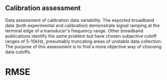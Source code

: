 ## Calibration assessment

Data assessment of calibration data variability. The exported broadband data (both experimental and calibration) demonstrate signal ramping at the terminal edge of a transducer's frequency range. Other broadband publications identify the same problem but have chosen subjective cutoff ranges of 5-10kHz, presumably truncating areas of unstable data collection. The purpose of this assessment is to find a more objective way of choosing data cutoffs.

# RMSE



